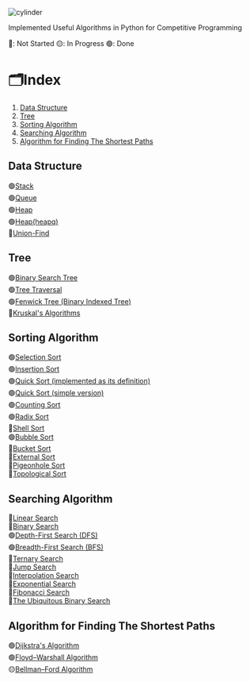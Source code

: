 ![cylinder](https://capsule-render.vercel.app/api?type=cylinder&color=auto&text=Algorithms&fontAlignY=45&fontSize=40&height=170&animation=blinking&desc=in%20Python&descAlignY=70)

Implemented Useful Algorithms in Python for Competitive Programming

🔴: Not Started
🟡: In Progress
🟢: Done

# 🗂️Index
1. [Data Structure](#Data-Structure)
2. [Tree](#Tree)
3. [Sorting Algorithm](#Sorting-Algorithm)
4. [Searching Algorithm](#Searching-Algorithm)
5. [Algorithm for Finding The Shortest Paths](#Algorithm-for-Finding-The-Shortest-Paths)



## Data Structure
🟢[Stack](https://github.com/minjikang0822/Algorithms/blob/master/001_Stack.py)
</br>
🟢[Queue](https://github.com/minjikang0822/Algorithms/blob/master/002_Queue.py)
</br>
🟢[Heap](https://github.com/minjikang0822/Algorithms/blob/master/003_Heap.py)
</br>
🟢[Heap(heapq)](https://github.com/minjikang0822/Algorithms/blob/master/004_Heap(heapq).py)
</br>
🔴[Union-Find](https://github.com/minjikang0822/Algorithms/blob/main/018_UnionFind.py)



## Tree
🟢[Binary Search Tree](https://github.com/minjikang0822/Algorithms/blob/master/005_BinarySearchTree.py)
</br>
🟢[Tree Traversal](https://github.com/minjikang0822/Algorithms/blob/master/006_TreeTraversal.py)
</br>
🟢[Fenwick Tree (Binary Indexed Tree)](https://github.com/minjikang0822/Algorithms/blob/master/007_FenwickTree.py)
</br>
🔴[Kruskal's Algorithms](https://github.com/minjikang0822/Algorithms/blob/main/019_Kruskals.py)



## Sorting Algorithm
🟢[Selection Sort](https://github.com/minjikang0822/Algorithms/blob/master/008_SelectionSort.py)
</br>
🟢[Insertion Sort](https://github.com/minjikang0822/Algorithms/blob/master/009_InsertionSort.py)
</br>
🟢[Quick Sort (implemented as its definition)](https://github.com/minjikang0822/Algorithms/blob/master/010_QuickSort.py)
</br>
🟢[Quick Sort (simple version)](https://github.com/minjikang0822/Algorithms/blob/master/011_QuickSort(simple).py)
</br>
🟢[Counting Sort](https://github.com/minjikang0822/Algorithms/blob/master/012_CountingSort.py)
</br>
🟢[Radix Sort](https://github.com/minjikang0822/Algorithms/blob/main/021_RadixSort.py)
</br>
🔴[Shell Sort]()
</br>
🟢[Bubble Sort](https://github.com/minjikang0822/Algorithms/blob/main/022_BubbleSort.py)
</br>
🔴[Bucket Sort]()
</br>
🔴[External Sort]()
</br>
🔴[Pigeonhole Sort]()
</br>
🔴[Topological Sort](https://github.com/minjikang0822/Algorithms/blob/main/020_TopologicalSort.py)



## Searching Algorithm
🔴[Linear Search]()
</br>
🔴[Binary Search]()
</br>
🟢[Depth-First Search (DFS)](https://github.com/minjikang0822/Algorithms/blob/main/013_DepthFirstSearch(DFS).py)
</br>
🟢[Breadth-First Search (BFS)](https://github.com/minjikang0822/Algorithms/blob/main/014_BreadthFirstSearch(BFS).py)
</br>
🔴[Ternary Search]()
</br>
🔴[Jump Search]()
</br>
🔴[Interpolation Search]()
</br>
🔴[Exponential Search]()
</br>
🔴[Fibonacci Search]()
</br>
🔴[The Ubiquitous Binary Search]()



## Algorithm for Finding The Shortest Paths
🟢[Dijkstra's Algorithm](https://github.com/minjikang0822/Algorithms/blob/main/015_Dijkstras.py)
</br>
🟢[Floyd–Warshall Algorithm](https://github.com/minjikang0822/Algorithms/blob/main/016_FloydWarshall.py)
</br>
🟡[Bellman–Ford Algorithm](https://github.com/minjikang0822/Algorithms/blob/main/017_BellmanFord.py)
